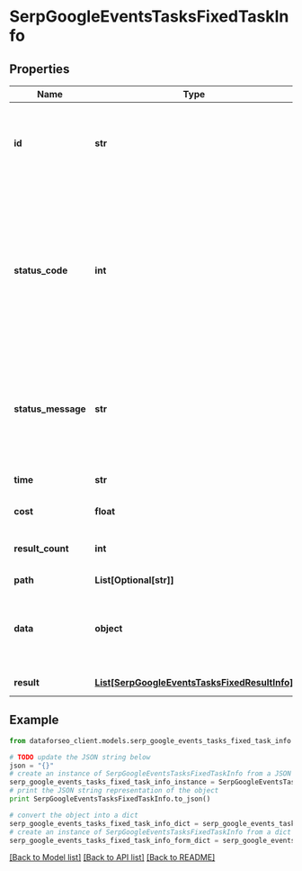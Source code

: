 # SerpGoogleEventsTasksFixedTaskInfo


## Properties

Name | Type | Description | Notes
------------ | ------------- | ------------- | -------------
**id** | **str** | task identifier unique task identifier in our system in the UUID format | [optional] 
**status_code** | **int** | status code of the task generated by DataForSEO, can be within the following range: 10000-60000 you can find the full list of the response codes here | [optional] 
**status_message** | **str** | informational message of the task you can find the full list of general informational messages here | [optional] 
**time** | **str** | execution time, seconds | [optional] 
**cost** | **float** | total tasks cost, USD | [optional] 
**result_count** | **int** | number of elements in the result array | [optional] 
**path** | **List[Optional[str]]** | URL path | [optional] 
**data** | **object** | contains the same parameters that you specified in the POST request | [optional] 
**result** | [**List[SerpGoogleEventsTasksFixedResultInfo]**](SerpGoogleEventsTasksFixedResultInfo.md) | array of results | [optional] 

## Example

```python
from dataforseo_client.models.serp_google_events_tasks_fixed_task_info import SerpGoogleEventsTasksFixedTaskInfo

# TODO update the JSON string below
json = "{}"
# create an instance of SerpGoogleEventsTasksFixedTaskInfo from a JSON string
serp_google_events_tasks_fixed_task_info_instance = SerpGoogleEventsTasksFixedTaskInfo.from_json(json)
# print the JSON string representation of the object
print SerpGoogleEventsTasksFixedTaskInfo.to_json()

# convert the object into a dict
serp_google_events_tasks_fixed_task_info_dict = serp_google_events_tasks_fixed_task_info_instance.to_dict()
# create an instance of SerpGoogleEventsTasksFixedTaskInfo from a dict
serp_google_events_tasks_fixed_task_info_form_dict = serp_google_events_tasks_fixed_task_info.from_dict(serp_google_events_tasks_fixed_task_info_dict)
```
[[Back to Model list]](../README.md#documentation-for-models) [[Back to API list]](../README.md#documentation-for-api-endpoints) [[Back to README]](../README.md)


